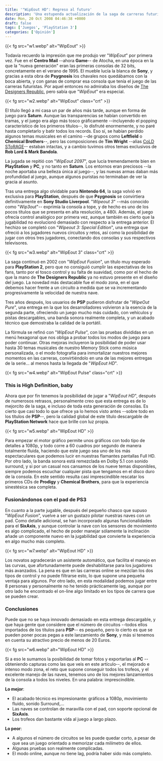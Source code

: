 ```yaml
---
title: '"WipEout HD": Regreso al futuro'
description: 'Una estupenda actualización de la saga de carreras futuristas'
date: Mon, 20 Oct 2008 04:46:38 +0000
draft: false
tags: ['Juegos', 'PlayStation 3']
categories: ['Opinión']
---
```


{{< fg src="w1.webp" alt="WipEout" >}}

Todavía recuerdo la impresión que me produjo ver "_WipEout_" por primera vez. Fue en el **Centro Mail** --ahora **Game**-- de Atocha, en una época en la que la "nueva generación" eran las primeras consolas de 32 bits, concretamente en el verano de 1995. El mueble lucía la blanca de **Sony**, y gracias a esta obra de **Psygnosis** los chavales nos quedábamos con la boca abierta, y con ganas de comprar esa consola que tenía el juego de las carreras futuristas. Por aquel entonces no admiraba los diseños de [The Designers Republic](http://www.thedesignersrepublic.com/), pero sabía que "_WipEout_" era especial.

{{< fg src="w2.webp" alt="WipEout" class="crt" >}}

El título llegó a mi casa un par de años más tarde, aunque en forma de juego para **Saturn**. Aunque las transparencias se habían convertido en tramas, y el juego era algo más tosco gráficamente --incluyendo el popping característico de los primeros títulos--, lo disfruté enormemente, y no paré hasta completarlo y batir todos los records. Eso sí, se habían perdido algunos temas musicales en el camino --de grupos como **Leftfield** o **Chemical Brothers**--, pero las composiciones de **Tim Wright** --alias [CoLD SToRAGE](http://www.coldstorage.org.uk/music.html)-- estaban intactas, y a cambio tuvimos otros temas exclusivos de **Rob Lord & Mark Bandola**.

La jugada se repitió con "_WipEout 2097_", que lucía tremendamente bien en **PlayStation** y **PC**, y no tanto en **Saturn**. Los entornos eran preciosos --la noche aportaba una belleza única al juego--, y las nuevas armas daban más profundidad al juego, aunque algunos puristas no terminaban de ver la gracia al asunto.

Tras una entrega algo olvidable para **Nintendo 64**, la saga volvió en exclusiva para **PlayStation**, después de que **Psygnosis** se convirtiera definitivamente en **Sony Studio Liverpool**. "_Wipeout 3_" --más conocido como "_Wip3out_"-- exprimía la consola a tope, y de hecho es uno de los pocos títulos que se presenta en alta resolución, a 480i. Además, el juego ofrecía control analógico por primera vez, aunque también es cierto que la jugabilidad no evolucionó demasiado con respecto a la entrega anterior. El hechizo se completó con "_Wipeout 3: Special Edition_", una entrega que ofreció a los jugadores nuevos circuitos y retos, así como la posibilidad de jugar con otros tres jugadores, conectando dos consolas y sus respectivos televisores.

{{< fg src="w3.webp" alt="WipEout 3" class="crt" >}}

La saga continuó en 2002 con "_WipEout Fusion_", un título muy esperado para **PlayStation 2**, pero que no consiguió cumplir las espectativas de los fans, tanto por el tosco control y su falta de suavidad, como por el hecho de que la mano de **The Designers Republic** ya no estuvo presente en el diseño del juego. La novedad más destacable fue el modo zona, en el que debemos hacer frente a un circuito a medida que se va incrementando progresivamente la velocidad de nuestra nave.

Tres años después, los usuarios de **PSP** pudieron disfrutar de "_WipeOut Pure_", una entrega en la que los desarrolladores volvieron a la esencia de la segunda parte, ofreciendo un juego mucho más cuidado, con vehículos y pistas descargables, una banda sonora realmente completa, y un acabado técnico que demostraba la calidad de la portátil.

La fórmula se refinó con "_WipEout Pulse_", con las pruebas divididas en un menú hexagonal que nos obliga a probar todos los modos de juego para poder continuar. Otras mejoras incluyeron la posibilidad de poder usar hasta 30 temas musicales de nuestro Memory Stick como música personalizada, o el modo fotografía para inmortalizar nuestros mejores momentos en las carreras, convirtiéndolo en una de las mejores entregas de la serie... al menos hasta la llegada de "_WipEout HD_".

{{< fg src="w4.webp" alt="WipEout Pulse" class="crt" >}}

### This is High Definition, baby

Ahora que por fin tenemos la posibilidad de jugar a "_WipEout HD_", después de numerosos retrasos, personalmente creo que esta entrega es de lo mejorcito de la saga, e incluso de toda esta generación de consolas. Es cierto que casi todo lo que ofrece ya lo hemos visto antes --sobre todo en los títulos de **PSP**--, pero la calidad global de este título descargable de **PlayStation Network** hace que brille con luz propia.

{{< fg src="w5.webp" alt="WipEout HD" >}}

Para empezar el motor gráfico permite unos gráficos con todo tipo de detalles a 1080p, y todo corre a 60 cuadros por segundo de manera totalmente fluida, haciendo que este juego sea uno de los más espectaculares que podemos lucir en nuestras flamantes pantallas Full HD. Por otro lado, la banda sonora está remezclada en Dolby 5.1 con sonido surround, y si por un casual nos cansamos de los nueve temas disponibles, siempre podemos escuchar cualquier pista que tengamos en el disco duro de la consola. En este sentido resulta casi imprescindible rescatar los primeros CDs de **Prodigy** y **Chemical Brothers**, para que la experiencia sinestésica sea completa.

### Fusionándonos con el pad de PS3

En cuanto a la parte jugable, después del pequeño chasco que supuso "_WipEout Fusion_", vuelve a ser un gustazo pilotar nuestras naves con un pad. Como detalle adicional, se han incorporado algunas funcionalidades para el **SixAxis**, y aunque controlar la nave con los sensores de movimiento es algo complicado, el hecho de poder manejar sólamente la inclinación añade un componente nuevo en la jugabilidad que convierte la experiencia en algo mucho más completo.

{{< fg src="w7.webp" alt="WipEout HD" >}}

Los novatos agradecerán un asistente automático, que facilita el manejo en las curvas, que afortunadamente puede deshabilitarse para los jugadores más avanzados. La pena es que en las carreras online se mezclan los dos tipos de control y no puede filtrarse esto, lo que supone una pequeña ventaja para algunos. Por otro lado, en esta modalidad podemos jugar entre 8 personas y personalmente no he tenido prácticamente lag, aunque por otro lado he encontrado el on-line algo limitado en los tipos de carrera que se pueden crear.

### Conclusiones

Puede que no se haya innovado demasiado en esta entrega descargable, y que haya gente que considere que el número de circuitos --todos ellos importados de los títulos para **PSP**-- es pequeño, pero lo cierto es que se pueden poner pocas pegas a este lanzamiento de **Sony**, y más si tenemos en cuenta su atractivo precio de menos de 20 Euros.

{{< fg src="w6.webp" alt="WipEout HD" >}}

Si a eso le sumamos la posibilidad de tomar fotos y exportarlas al **PC** --obteniendo capturas como las que veis en este artículo--, el mejorado e intenso modo zona, el reto que supone conseguir todos los trofeos, y el excelente manejo de las naves, tenemos uno de los mejores lanzamientos de la consola a todos los niveles. En una palabra: imprescindible.

**Lo mejor**:

*   El acabado técnico es impresionante: gráficos a 1080p, movimiento fluido, sonido Surround,...
*   Las naves se controlan de maravilla con el pad, con soporte opcional de **SixAxis**.
*   Los trofeos dan bastante vida al juego a largo plazo.

**Lo peor**:

*   A algunos el número de circuitos se les puede quedar corto, a pesar de que sea un juego orientado a memorizar cada milímetro de ellos.
*   Algunas pruebas son realmente complicadas.
*   El modo online, aunque no tiene lag, podría haber sido más completo.
